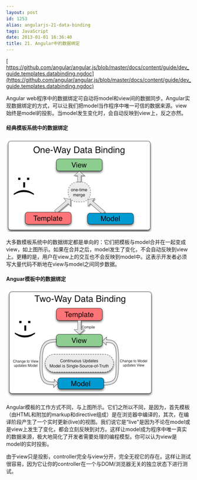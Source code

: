 ```yaml
---
layout: post
id: 1253
alias: angularjs-21-data-binding
tags: JavaScript
date: 2013-01-01 16:36:40
title: 21. Angular中的数据绑定
---
```


[     
https://github.com/angular/angular.js/blob/master/docs/content/guide/dev_guide.templates.databinding.ngdoc](https://github.com/angular/angular.js/blob/master/docs/content/guide/dev_guide.templates.databinding.ngdoc)

Angular web程序中的数据绑定可自动将model和view间的数据同步。Angular实现数据绑定的方式，可以让我们把model当作程序中唯一可信的数据来源。view始终是model的投影。当model发生变化时，会自动反映到view上，反之亦然。

#### 经典模板系统中的数据绑定

[![image](/user_images/1253-1.png "image")](/user_images/1253-1.png)

大多数模板系统中的数据绑定都是单向的：它们把模板与model合并在一起变成view，如上图所示。如果在合并之后，model发生了变化，不会自动反映到view上。更糟的是，用户在view上的交互也不会反映到model中。这表示开发者必须写大量代码不断地在view与model之间同步数据。

#### Anguar模板中的数据绑定

[![image](/user_images/1253-3.png "image")](/user_images/1253-3.png)

Angular模板的工作方式不同，与上图所示。它们之所以不同，是因为，首先模板（由HTML和附加的markup和directive组成）是在浏览器中编译的，其次，在编译阶段产生了一个实时更新(live)的视图。我们说它是“live"是因为不论在model或是view上发生了变化，都会立刻反映到对方。这样让model成为程序中唯一真实的数据来源，极大地简化了开发者需要处理的编程模型。你可以认为view是model的实时投影。

由于view只是投影，controller完全与view分开，完全无视它的存在。这样让测试很容易，因为它让你的controller在一个与DOM/浏览器无关的独立状态下进行测试。
